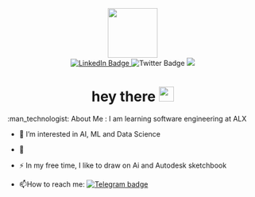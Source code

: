 <div id="header" align="center">
  <img src="https://media.giphy.com/media/M9gbBd9nbDrOTu1Mqx/giphy.gif" width="100"/>
</div>
<div id="badges" align="center">
  <a href="https://et.linkedin.com/in/azariah-melkamu-3a2538248">
    <img src="https://img.shields.io/badge/LinkedIn-blue?style=for-the-badge&logo=linkedin&logoColor=white" alt="LinkedIn Badge"/>
  </a>
  <img src="https://img.shields.io/badge/Twitter-blue?style=for-the-badge&logo=twitter&logoColor=white" alt="Twitter Badge"/>
  <img src="https://img.shields.io/badge/Instagram-E4405F?style=for-the-badge&logo=instagram&logoColor=white"/>
</div>
<div align="center">
<img src="https://komarev.com/ghpvc/?username=aza-riah&style=flat-square&color=blue" alt=""/>
</div>
<h1 align="center">
  hey there
  <img src="https://media.giphy.com/media/hvRJCLFzcasrR4ia7z/giphy.gif" width="30px"/>
</h1>
:man_technologist: About Me :
I am learning software engineering at ALX

- :telescope: I’m interested in AI, ML and Data Science

- :seedling: 

- :zap: In my free time, I like to draw on Ai and Autodesk sketchbook

- :mailbox:How to reach me: [![Telegram badge](https://patrolavia.github.io/telegram-badge/chat.png)](https/t.me/baby_kumatetsu)
